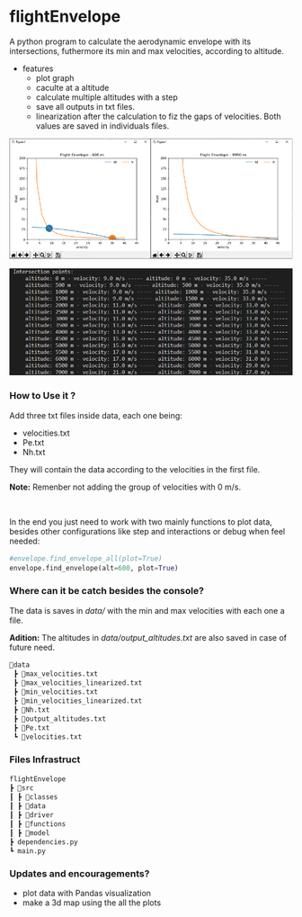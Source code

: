 # flightEnvelope
A python program to calculate the aerodynamic envelope with its intersections, futhermore its min and max velocities, according to altitude.

- features
  - plot graph
  - caculte at a altitude
  - calculate multiple altitudes with a step
  - save all outputs in txt files.
  - linearization after the calculation to fiz the gaps of velocities. Both values are saved in individuals files.

![plots](source/together2.png)


![plot_all](source/plot_all.PNG)



### How to Use it ?

Add three txt files inside data, each one being:

* velocities.txt
* Pe.txt
* Nh.txt

They will contain the data according to the velocities in the first file. 

**Note:** Remenber not adding the group of velocities with 0 m/s.

<br>

In the end you just need to work with two mainly functions to plot data, besides other configurations like step and interactions or debug when feel needed:



```python
#envelope.find_envelope_all(plot=True)
envelope.find_envelope(alt=600, plot=True)
```

### Where can it be catch besides the console?

The data is saves in *data/* with the min and max velocities with each one a file. 

**Adition:** The altitudes in *data/output_altitudes.txt* are also saved in case of future need.

```
📂data
 ┣ 📜max_velocities.txt
 ┣ 📜max_velocities_linearized.txt
 ┣ 📜min_velocities.txt
 ┣ 📜min_velocities_linearized.txt
 ┣ 📜Nh.txt
 ┣ 📜output_altitudes.txt
 ┣ 📜Pe.txt
 ┗ 📜velocities.txt
```

### Files Infrastruct

```
flightEnvelope
┣ 📂src
┃ ┣ 📂classes
┃ ┣ 📂data
┃ ┣ 📂driver
┃ ┣ 📂functions
┃ ┣ 📂model
┣ dependencies.py
┗ main.py
```

### Updates and encouragements?

* plot data with Pandas visualization
* make a 3d map using the all the plots



